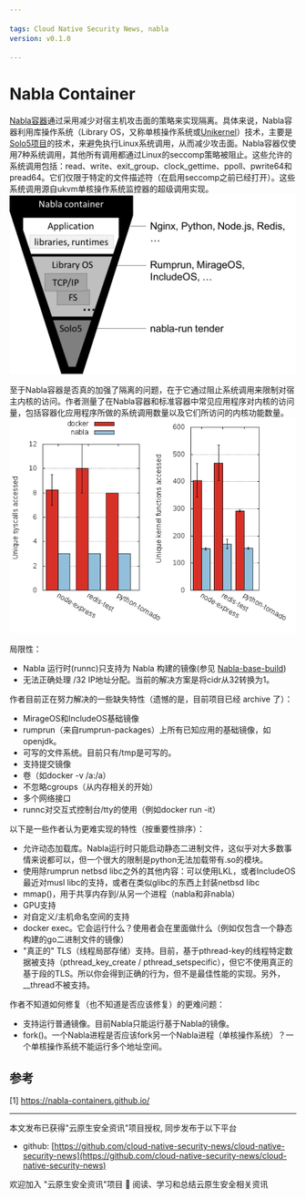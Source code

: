 ```yaml
---

tags: Cloud Native Security News, nabla
version: v0.1.0

---
```


# Nabla Container

[Nabla容器](https://github.com/nabla-containers)通过采用减少对宿主机攻击面的策略来实现隔离。具体来说，Nabla容器利用库操作系统（Library OS，又称单核操作系统或[Unikernel](./2023-11-27_unikernel.md)）技术，主要是[Solo5项目](https://github.com/Solo5/solo5)的技术，来避免执行Linux系统调用，从而减少攻击面。Nabla容器仅使用7种系统调用，其他所有调用都通过Linux的seccomp策略被阻止。这些允许的系统调用包括：read、write、exit_group、clock_gettime、ppoll、pwrite64和pread64。它们仅限于特定的文件描述符（在启用seccomp之前已经打开）。这些系统调用源自ukvm单核操作系统监控器的超级调用实现。
![Alt text](./image/2023-11-30_nabla/image2.png)

至于Nabla容器是否真的加强了隔离的问题，在于它通过阻止系统调用来限制对宿主内核的访问。作者测量了在Nabla容器和标准容器中常见应用程序对内核的访问量，包括容器化应用程序所做的系统调用数量以及它们所访问的内核功能数量。
![Alt text](./image/2023-11-30_nabla/image.png)


局限性：
+ Nabla 运行时(runnc)只支持为 Nabla 构建的镜像(参见 [Nabla-base-build](https://github.com/nabla-containers/nabla-base-build))
+ 无法正确处理 /32 IP地址分配。当前的解决方案是将cidr从32转换为1。

作者目前正在努力解决的一些缺失特性（遗憾的是，目前项目已经 archive 了）：
+ MirageOS和IncludeOS基础镜像
+ rumprun（来自rumprun-packages）上所有已知应用的基础镜像，如openjdk。
+ 可写的文件系统。目前只有/tmp是可写的。
+ 支持提交镜像
+ 卷（如docker -v /a:/a）
+ 不忽略cgroups（从内存相关的开始）
+ 多个网络接口
+ runnc对交互式控制台/tty的使用（例如docker run -it）

以下是一些作者认为更难实现的特性（按重要性排序）：
+ 允许动态加载库。Nabla运行时只能启动静态二进制文件，这似乎对大多数事情来说都可以，但一个很大的限制是python无法加载带有.so的模块。
+ 使用除rumprun netbsd libc之外的其他内容：可以使用LKL，或者IncludeOS最近对musl libc的支持，或者在类似glibc的东西上封装netbsd libc
+ mmap()，用于共享内存到/从另一个进程（nabla和非nabla）
+ GPU支持
+ 对自定义/主机命名空间的支持
+ docker exec。它会运行什么？使用者会在里面做什么（例如仅包含一个静态构建的go二进制文件的镜像）
+ "真正的" TLS（线程局部存储）支持。目前，基于pthread-key的线程特定数据被支持（pthread_key_create / pthread_setspecific），但它不使用真正的基于段的TLS。所以你会得到正确的行为，但不是最佳性能的实现。另外，__thread不被支持。

作者不知道如何修复（也不知道是否应该修复）的更难问题：
+ 支持运行普通镜像。目前Nabla只能运行基于Nabla的镜像。
+ fork()。一个Nabla进程是否应该fork另一个Nabla进程（单核操作系统）？一个单核操作系统不能运行多个地址空间。

## 参考
[1] https://nabla-containers.github.io/

----

本文发布已获得"云原生安全资讯"项目授权, 同步发布于以下平台

* github: [https://github.com/cloud-native-security-news/cloud-native-security-news](https://github.com/cloud-native-security-news/cloud-native-security-news)

欢迎加入 "云原生安全资讯"项目 👏 阅读、学习和总结云原生安全相关资讯
